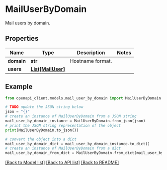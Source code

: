 # MailUserByDomain

Mail users by domain.

## Properties

Name | Type | Description | Notes
------------ | ------------- | ------------- | -------------
**domain** | **str** | Hostname format. | 
**users** | [**List[MailUser]**](MailUser.md) |  | 

## Example

```python
from openapi_client.models.mail_user_by_domain import MailUserByDomain

# TODO update the JSON string below
json = "{}"
# create an instance of MailUserByDomain from a JSON string
mail_user_by_domain_instance = MailUserByDomain.from_json(json)
# print the JSON string representation of the object
print(MailUserByDomain.to_json())

# convert the object into a dict
mail_user_by_domain_dict = mail_user_by_domain_instance.to_dict()
# create an instance of MailUserByDomain from a dict
mail_user_by_domain_from_dict = MailUserByDomain.from_dict(mail_user_by_domain_dict)
```
[[Back to Model list]](../README.md#documentation-for-models) [[Back to API list]](../README.md#documentation-for-api-endpoints) [[Back to README]](../README.md)


